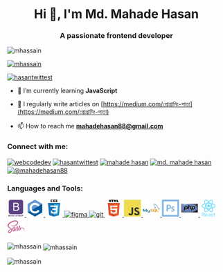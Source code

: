<h1 align="center">Hi 👋, I'm Md. Mahade Hasan</h1>
<h3 align="center">A passionate frontend developer</h3>

<p align="left"> <img src="https://komarev.com/ghpvc/?username=mhassain&label=Profile%20views&color=0e75b6&style=flat" alt="mhassain" /> </p>

<p align="left"> <a href="https://github.com/ryo-ma/github-profile-trophy"><img src="https://github-profile-trophy.vercel.app/?username=mhassain" alt="mhassain" /></a> </p>

<p align="left"> <a href="https://twitter.com/hasantwittest" target="blank"><img src="https://img.shields.io/twitter/follow/hasantwittest?logo=twitter&style=for-the-badge" alt="hasantwittest" /></a> </p>

- 🌱 I’m currently learning **JavaScript**

- 📝 I regularly write articles on [https://medium.com/প্রোগ্রামিং-পাতা](https://medium.com/প্রোগ্রামিং-পাতা)

- 📫 How to reach me **mahadehasan88@gmail.com**

<h3 align="left">Connect with me:</h3>
<p align="left">
<a href="https://codepen.io/webcodedev" target="blank"><img align="center" src="https://raw.githubusercontent.com/rahuldkjain/github-profile-readme-generator/master/src/images/icons/Social/codepen.svg" alt="webcodedev" height="30" width="40" /></a>
<a href="https://twitter.com/hasantwittest" target="blank"><img align="center" src="https://raw.githubusercontent.com/rahuldkjain/github-profile-readme-generator/master/src/images/icons/Social/twitter.svg" alt="hasantwittest" height="30" width="40" /></a>
<a href="https://linkedin.com/in/mahade hasan" target="blank"><img align="center" src="https://raw.githubusercontent.com/rahuldkjain/github-profile-readme-generator/master/src/images/icons/Social/linked-in-alt.svg" alt="mahade hasan" height="30" width="40" /></a>
<a href="https://fb.com/md. mahade hasan" target="blank"><img align="center" src="https://raw.githubusercontent.com/rahuldkjain/github-profile-readme-generator/master/src/images/icons/Social/facebook.svg" alt="md. mahade hasan" height="30" width="40" /></a>
<a href="https://medium.com/@mahadehasan88" target="blank"><img align="center" src="https://raw.githubusercontent.com/rahuldkjain/github-profile-readme-generator/master/src/images/icons/Social/medium.svg" alt="@mahadehasan88" height="30" width="40" /></a>
</p>

<h3 align="left">Languages and Tools:</h3>
<p align="left"> <a href="https://getbootstrap.com" target="_blank"> <img src="https://raw.githubusercontent.com/devicons/devicon/master/icons/bootstrap/bootstrap-plain-wordmark.svg" alt="bootstrap" width="40" height="40"/> </a> <a href="https://www.cprogramming.com/" target="_blank"> <img src="https://raw.githubusercontent.com/devicons/devicon/master/icons/c/c-original.svg" alt="c" width="40" height="40"/> </a> <a href="https://www.w3schools.com/css/" target="_blank"> <img src="https://raw.githubusercontent.com/devicons/devicon/master/icons/css3/css3-original-wordmark.svg" alt="css3" width="40" height="40"/> </a> <a href="https://www.figma.com/" target="_blank"> <img src="https://www.vectorlogo.zone/logos/figma/figma-icon.svg" alt="figma" width="40" height="40"/> </a> <a href="https://git-scm.com/" target="_blank"> <img src="https://www.vectorlogo.zone/logos/git-scm/git-scm-icon.svg" alt="git" width="40" height="40"/> </a> <a href="https://www.w3.org/html/" target="_blank"> <img src="https://raw.githubusercontent.com/devicons/devicon/master/icons/html5/html5-original-wordmark.svg" alt="html5" width="40" height="40"/> </a> <a href="https://developer.mozilla.org/en-US/docs/Web/JavaScript" target="_blank"> <img src="https://raw.githubusercontent.com/devicons/devicon/master/icons/javascript/javascript-original.svg" alt="javascript" width="40" height="40"/> </a> <a href="https://www.mysql.com/" target="_blank"> <img src="https://raw.githubusercontent.com/devicons/devicon/master/icons/mysql/mysql-original-wordmark.svg" alt="mysql" width="40" height="40"/> </a> <a href="https://www.photoshop.com/en" target="_blank"> <img src="https://raw.githubusercontent.com/devicons/devicon/master/icons/photoshop/photoshop-line.svg" alt="photoshop" width="40" height="40"/> </a> <a href="https://www.php.net" target="_blank"> <img src="https://raw.githubusercontent.com/devicons/devicon/master/icons/php/php-original.svg" alt="php" width="40" height="40"/> </a> <a href="https://reactjs.org/" target="_blank"> <img src="https://raw.githubusercontent.com/devicons/devicon/master/icons/react/react-original-wordmark.svg" alt="react" width="40" height="40"/> </a> <a href="https://sass-lang.com" target="_blank"> <img src="https://raw.githubusercontent.com/devicons/devicon/master/icons/sass/sass-original.svg" alt="sass" width="40" height="40"/> </a> </p>

<p><img align="left" src="https://github-readme-stats.vercel.app/api/top-langs?username=mhassain&show_icons=true&locale=en&layout=compact" alt="mhassain" /></p>

<p>&nbsp;<img align="center" src="https://github-readme-stats.vercel.app/api?username=mhassain&show_icons=true&locale=en" alt="mhassain" /></p>

<p><img align="center" src="https://github-readme-streak-stats.herokuapp.com/?user=mhassain&" alt="mhassain" /></p>

